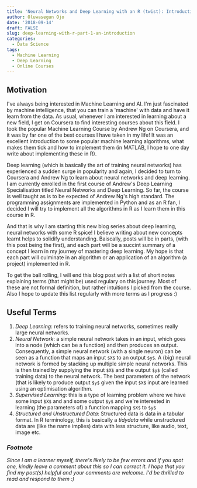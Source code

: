 ```yaml
---
title: 'Neural Networks and Deep Learning with an R (twist): Introduction.'
author: Oluwasegun Ojo
date: '2018-09-14'
draft: FALSE
slug: deep-learning-with-r-part-1-an-introduction
categories:
  - Data Science
tags:
  - Machine Learning
  - Deep Learning
  - Online Courses
---
```


## Motivation

I've always being interested in Machine Learning and AI. I'm just fascinated by machine intelligence, that you can train a 'machine' with data and have it learn from the data. As usual, whenever I am interested in learning about a new field, I get on Coursera to find interesting courses about this field. I took the popular Machine Learning Course by Andrew Ng on Coursera, and it was by far one of the best courses I have taken in my life! It was an excellent introduction to some popular machine learning algorithms, what makes them tick and how to implement them (in MATLAB, I hope to one day write about implementing these in R).

Deep learning (which is basically the art of training neural networks) has experienced a sudden surge in popularity and again, I decided to turn to Coursera and Andrew Ng to learn about neural networks and deep learning. I am currently enrolled in the first course of Andrew's Deep Learning Specialisation titled Neural Networks and Deep Learning. So far, the course is well taught as is to be expected of Andrew Ng's high standard. The programming assignments are implemented in Python and as an R fan, I decided I will try to implement all the algorithms  in R as I learn them in  this course in R.

And that is why I am starting this new blog series about deep learning, neural networks with some R spice! I believe writing about new concepts learnt helps to solidify understanding. Baiscally, posts will be in parts, (with this post being the first), and each part will be a succint summary of a concept I learn in my journey of mastering deep learning. My hope is that each part will culminate in an algorithm or an application of an algorithm (a project) implemented in R. 

To get the ball rolling, I will end this blog post with a list of short notes explaining terms  (that might be)  used regulary on this journey. Most of these are not formal definition, but rather intuitions I picked from the course. Also I hope to update this list regularly with more terms as I progress :)



## Useful Terms
1. *Deep Learning*: refers to training neural networks, sometimes really large neural networks.
2. *Neural Network*: a simple neural network takes in an input, which goes into a node (which can be a function) and then produces an output. Consequently, a simple neural network (with a single neuron) can be seen as a function that maps an input `$X$` to an output `$y$`. A (big) neural network is formed by stacking up multiple simple neural networks. This is then trained by supplying the input `$X$` and the output `$y$` (called training data) to the neural network. The best parameters of the network (that is likely to produce output `$y$` given the input `$X$` input are learned using an optimisation algorithm.
3. *Supervised Learning*: this is a type of learning problem where we have some input `$X$` and and some output `$y$` and we're interested in learning (the parameters of) a function mapping `$X$` to `$y$`
4. *Structured and Unstructured Data*: Structured data is data in a tabular format. In R terminology, this is basically a *tidydata* while unstructured data are (like the name implies) data with less structure, like audio, text, image etc.




### *Footnote*
*Since I am a learner myself, there's likely to be few errors and if you spot one, kindly leave a comment about this so I can correct it. I hope that you find my post(s) helpful and your comments are welcome. I'd be thrilled to read and respond to them :)*